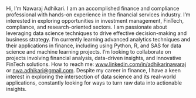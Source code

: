  Hi, I’m Nawaraj Adhikari. I am an accomplished finance and compliance professional with hands-on experience in the financial services industry.
 I’m interested in exploring opportunities in investment management, FinTech, compliance, and research-oriented sectors. 
 I am passionate about leveraging data science techniques to drive effective decision-making and business strategy.
 I’m currently learning advanced analytics techniques and their applications in finance, including using Python, R, and SAS for data science and machine learning projects.
 I’m looking to collaborate on projects involving financial analysis, data-driven insights, and innovative FinTech solutions.
 How to reach me: www.linkedin.com/in/adhikarinawaraj or nwa.adhikari@gmail.com. 
 Despite my career in finance, I have a keen interest in exploring the intersection of data science and its real-world applications,
 constantly looking for ways to turn raw data into actionable insights.
